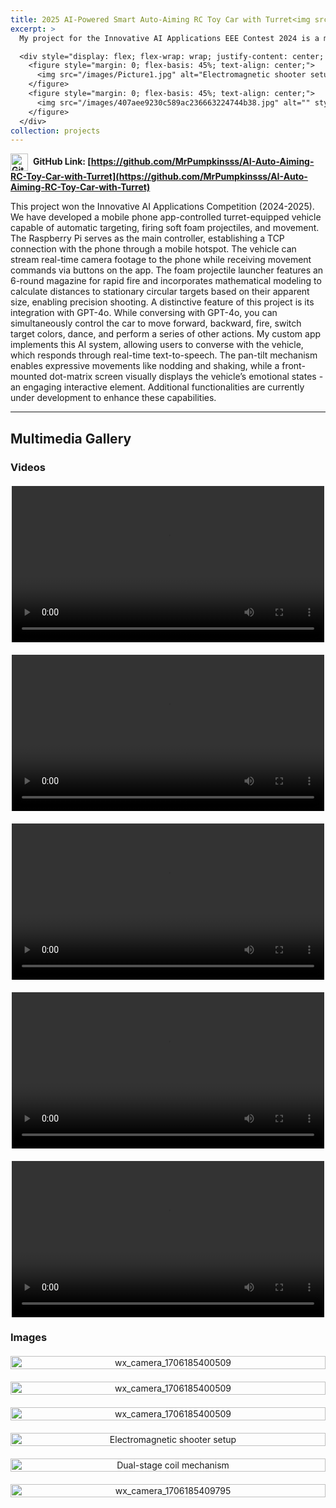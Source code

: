 ```yaml
---
title: 2025 AI-Powered Smart Auto-Aiming RC Toy Car with Turret<img src="https://github.githubassets.com/images/modules/logos_page/GitHub-Mark.png" alt="GitHub" style="width:28px; vertical-align:middle; margin-right:8px;">
excerpt: >
  My project for the Innovative AI Applications EEE Contest 2024 is a mobile-controlled turret vehicle with AI integration. It features auto-targeting, real-time video streaming, GPT-4-powered interaction, and expressive movements for an engaging experience.

  <div style="display: flex; flex-wrap: wrap; justify-content: center; gap: 20px; margin-top: 10px;">
    <figure style="margin: 0; flex-basis: 45%; text-align: center;">
      <img src="/images/Picture1.jpg" alt="Electromagnetic shooter setup" style="width: 100%; height: auto;">
    </figure>
    <figure style="margin: 0; flex-basis: 45%; text-align: center;">
      <img src="/images/407aee9230c589ac236663224744b38.jpg" alt="" style="width: 100%; height: auto;">
    </figure>
  </div>
collection: projects
---
```


**<img src="https://github.githubassets.com/images/modules/logos_page/GitHub-Mark.png" alt="GitHub" style="width:28px; vertical-align:middle; margin-right:8px;">GitHub Link: [https://github.com/MrPumpkinsss/AI-Auto-Aiming-RC-Toy-Car-with-Turret](https://github.com/MrPumpkinsss/AI-Auto-Aiming-RC-Toy-Car-with-Turret)**

This project won the Innovative AI Applications Competition (2024-2025). We have developed a mobile phone app-controlled turret-equipped vehicle capable of automatic targeting, firing soft foam projectiles, and movement. The Raspberry Pi serves as the main controller, establishing a TCP connection with the phone through a mobile hotspot. The vehicle can stream real-time camera footage to the phone while receiving movement commands via buttons on the app. The foam projectile launcher features an 6-round magazine for rapid fire and incorporates mathematical modeling to calculate distances to stationary circular targets based on their apparent size, enabling precision shooting. A distinctive feature of this project is its integration with GPT-4o. While conversing with GPT-4o, you can simultaneously control the car to move forward, backward, fire, switch target colors, dance, and perform a series of other actions. My custom app implements this AI system, allowing users to converse with the vehicle, which responds through real-time text-to-speech. The pan-tilt mechanism enables expressive movements like nodding and shaking, while a front-mounted dot-matrix screen visually displays the vehicle’s emotional states - an engaging interactive element. Additional functionalities are currently under development to enhance these capabilities.


---


## Multimedia Gallery

### Videos

<div style="display: flex; flex-wrap: wrap; gap: 20px; justify-content: center; margin-top: 20px;">
  <div style="flex: 1 1 300px; max-width: 500px;">
    <video controls style="width:100%;">
      <source src="/images/p2.mp4" type="video/mp4">
      Your browser does not support the video tag.
    </video>
  </div>
  <div style="flex: 1 1 300px; max-width: 500px;">
    <video controls style="width:100%;">
      <source src="/images/firing.mp4" type="video/mp4">
      Your browser does not support the video tag.
    </video>
  </div>
  <div style="flex: 1 1 300px; max-width: 500px;">
    <video controls style="width:100%;">
      <source src="/images/gpt4.mp4" type="video/mp4">
      Your browser does not support the video tag.
    </video>
  </div>
  <div style="flex: 1 1 300px; max-width: 500px;">
    <video controls style="width:100%;">
      <source src="/images/driving.mp4" type="video/mp4">
      Your browser does not support the video tag.
    </video>
  </div>
  <div style="flex: 1 1 300px; max-width: 500px;">
    <video controls style="width:100%;">
      <source src="/images/tracking.mp4" type="video/mp4">
      Your browser does not support the video tag.
    </video>
  </div>
</div>

### Images

<div style="display: grid; grid-template-columns: repeat(auto-fit, minmax(300px, 1fr)); gap: 20px; margin-top: 20px;">
  <!-- Excerpt images and additional gallery images -->
  <div style="text-align: center;">
    <img src="/images/20250216_190950.jpg" alt="wx_camera_1706185400509" style="width: 100%; height: auto;">
  </div>
  <div style="text-align: center;">
    <img src="/images/Picture1.jpg" alt="wx_camera_1706185400509" style="width: 100%; height: auto;">
  </div>
  <div style="text-align: center;">
    <img src="/images/407aee9230c589ac236663224744b38.jpg" alt="wx_camera_1706185400509" style="width: 100%; height: auto;">
  </div>
  <div style="text-align: center;">
    <img src="/images/QQ20250423-153624.jpg" alt="Electromagnetic shooter setup" style="width: 100%; height: auto;">
  </div>
  <div style="text-align: center;">
    <img src="/images/QQ20250423-153549.jpg" alt="Dual-stage coil mechanism" style="width: 100%; height: auto;">
  </div>
  <div style="text-align: center;">
    <img src="/images/微信图片_20250423153833.jpg" alt="wx_camera_1706185409795" style="width: 100%; height: auto;">
  </div>
</div>